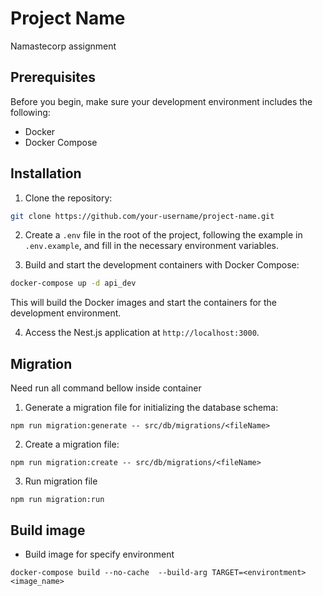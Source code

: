 # Project Name

Namastecorp assignment

## Prerequisites

Before you begin, make sure your development environment includes the following:

- Docker
- Docker Compose

## Installation

1. Clone the repository:

```bash
git clone https://github.com/your-username/project-name.git
```

2. Create a `.env` file in the root of the project, following the example in `.env.example`, and fill in the necessary environment variables.

3. Build and start the development containers with Docker Compose:

```bash
docker-compose up -d api_dev
```

This will build the Docker images and start the containers for the development environment.

4. Access the Nest.js application at `http://localhost:3000`.

## Migration

Need run all command bellow inside container

1. Generate a migration file for initializing the database schema:

```
npm run migration:generate -- src/db/migrations/<fileName>

```

2. Create a migration file:

```
npm run migration:create -- src/db/migrations/<fileName>

```

3. Run migration file

```
npm run migration:run

```

## Build image

- Build image for specify environment

```
docker-compose build --no-cache  --build-arg TARGET=<environtment> <image_name>
```
